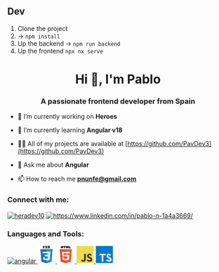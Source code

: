 
## Dev

1. Clone the project
2. -> ``` npm install ```
3. Up the backend -> ``` npm run backend ```
4. Up the frontend ``` npx nx serve ```


<h1 align="center">Hi 👋, I'm Pablo</h1>
<h3 align="center">A passionate frontend developer from Spain</h3>

- 🔭 I’m currently working on **Heroes**

- 🌱 I’m currently learning **Angular v18**

- 👨‍💻 All of my projects are available at [https://github.com/PavDev3](https://github.com/PavDev3)

- 💬 Ask me about **Angular**

- 📫 How to reach me **pnunfe@gmail.com**

<h3 align="left">Connect with me:</h3>
<p align="left">
<a href="https://twitter.com/heradev10" target="blank"><img align="center" src="https://raw.githubusercontent.com/rahuldkjain/github-profile-readme-generator/master/src/images/icons/Social/twitter.svg" alt="heradev10" height="30" width="40" /></a>
<a href="https://linkedin.com/in/https://www.linkedin.com/in/pablo-n-1a4a3669/" target="blank"><img align="center" src="https://raw.githubusercontent.com/rahuldkjain/github-profile-readme-generator/master/src/images/icons/Social/linked-in-alt.svg" alt="https://www.linkedin.com/in/pablo-n-1a4a3669/" height="30" width="40" /></a>
</p>

<h3 align="left">Languages and Tools:</h3>
<p align="left"> <a href="https://angular.io" target="_blank" rel="noreferrer"> <img src="https://angular.io/assets/images/logos/angular/angular.svg" alt="angular" width="40" height="40"/> </a> <a href="https://www.w3schools.com/css/" target="_blank" rel="noreferrer"> <img src="https://raw.githubusercontent.com/devicons/devicon/master/icons/css3/css3-original-wordmark.svg" alt="css3" width="40" height="40"/> </a> <a href="https://www.w3.org/html/" target="_blank" rel="noreferrer"> <img src="https://raw.githubusercontent.com/devicons/devicon/master/icons/html5/html5-original-wordmark.svg" alt="html5" width="40" height="40"/> </a> <a href="https://developer.mozilla.org/en-US/docs/Web/JavaScript" target="_blank" rel="noreferrer"> <img src="https://raw.githubusercontent.com/devicons/devicon/master/icons/javascript/javascript-original.svg" alt="javascript" width="40" height="40"/> </a> <a href="https://www.typescriptlang.org/" target="_blank" rel="noreferrer"> <img src="https://raw.githubusercontent.com/devicons/devicon/master/icons/typescript/typescript-original.svg" alt="typescript" width="40" height="40"/> </a> </p>





